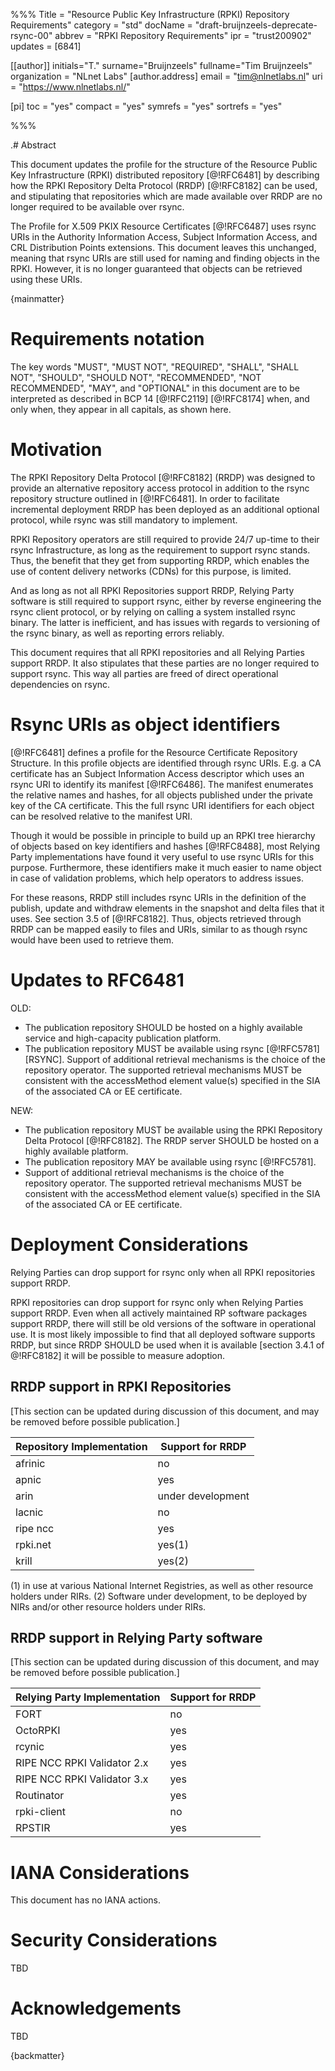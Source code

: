 %%%
Title = "Resource Public Key Infrastructure (RPKI) Repository Requirements"
category = "std"
docName = "draft-bruijnzeels-deprecate-rsync-00"
abbrev = "RPKI Repository Requirements"
ipr = "trust200902"
updates = [6841]

[[author]]
initials="T."
surname="Bruijnzeels"
fullname="Tim Bruijnzeels"
organization = "NLnet Labs"
  [author.address]
  email = "tim@nlnetlabs.nl"
  uri = "https://www.nlnetlabs.nl/"


[pi]
 toc = "yes"
 compact = "yes"
 symrefs = "yes"
 sortrefs = "yes"

%%%

.# Abstract

This document updates the profile for the structure of the Resource
Public Key Infrastructure (RPKI) distributed repository [@!RFC6481]
by describing how the RPKI Repository Delta Protocol (RRDP) [@!RFC8182]
can be used, and stipulating that repositories which are made available
over RRDP are no longer required to be available over rsync.

The Profile for X.509 PKIX Resource Certificates [@!RFC6487] uses rsync
URIs in the Authority Information Access, Subject Information Access,
and CRL Distribution Points extensions. This document leaves this unchanged,
meaning that rsync URIs are still used for naming and finding objects in the RPKI.
However, it is no longer guaranteed that objects can be retrieved using these
URIs.

{mainmatter}

# Requirements notation

The key words "MUST", "MUST NOT", "REQUIRED", "SHALL", "SHALL NOT", "SHOULD",
"SHOULD NOT", "RECOMMENDED", "NOT RECOMMENDED", "MAY", and "OPTIONAL" in
this document are to be interpreted as described in BCP 14 [@!RFC2119] [@!RFC8174] when, and only when, they appear in all capitals, as shown here.

# Motivation

The RPKI Repository Delta Protocol [@!RFC8182] (RRDP) was designed to provide an
alternative repository access protocol in addition to the rsync repository
structure outlined in [@!RFC6481]. In order to facilitate incremental deployment
RRDP has been deployed as an additional optional protocol, while rsync was still
mandatory to implement.

RPKI Repository operators are still required to provide 24/7 up-time to their
rsync Infrastructure, as long as the requirement to support rsync stands. Thus,
the benefit that they get from supporting RRDP, which enables the use of content
delivery networks (CDNs) for this purpose, is limited.

And as long as not all RPKI Repositories support RRDP, Relying Party software is
still required to support rsync, either by reverse engineering the rsync client
protocol, or by relying on calling a system installed rsync binary. The latter
is inefficient, and has issues with regards to versioning of the rsync binary,
as well as reporting errors reliably.

This document requires that all RPKI repositories and all Relying Parties support
RRDP. It also stipulates that these parties are no longer required to support
rsync. This way all parties are freed of direct operational dependencies on
rsync.

# Rsync URIs as object identifiers

[@!RFC6481] defines a profile for the Resource Certificate Repository Structure.
In this profile objects are identified through rsync URIs. E.g. a CA certificate
has an Subject Information Access descriptor which uses an rsync URI to identify
its manifest [@!RFC6486]. The manifest enumerates the relative names and hashes,
for all objects published under the private key of the CA certificate. This the
full rsync URI identifiers for each object can be resolved relative to the
manifest URI.

Though it would be possible in principle to build up an RPKI tree hierarchy of
objects based on key identifiers and hashes [@!RFC8488], most Relying Party
implementations have found it very useful to use rsync URIs for this purpose.
Furthermore, these identifiers make it much easier to name object in case of
validation problems, which help operators to address issues.

For these reasons, RRDP still includes rsync URIs in the definition of the publish,
update and withdraw elements in the snapshot and delta files that it uses. See
section 3.5 of [@!RFC8182]. Thus, objects retrieved through RRDP can be mapped
easily to files and URIs, similar to as though rsync would have been used to
retrieve them.

# Updates to RFC6481

OLD:

- The publication repository SHOULD be hosted on a highly
  available service and high-capacity publication platform.
- The publication repository MUST be available using rsync
  [@!RFC5781] [RSYNC]. Support of additional retrieval mechanisms
  is the choice of the repository operator.  The supported
  retrieval mechanisms MUST be consistent with the accessMethod
  element value(s) specified in the SIA of the associated CA or
  EE certificate.

NEW:

- The publication repository MUST be available using the RPKI
  Repository Delta Protocol [@!RFC8182]. The RRDP server SHOULD
  be hosted on a highly available platform.
- The publication repository MAY be available using rsync [@!RFC5781].
- Support of additional retrieval mechanisms is the choice of the repository
  operator. The supported retrieval mechanisms MUST be consistent with the
  accessMethod element value(s) specified in the SIA of the associated CA or
  EE certificate.


# Deployment Considerations

Relying Parties can drop support for rsync only when all RPKI repositories
support RRDP.

RPKI repositories can drop support for rsync only when Relying Parties support
RRDP. Even when all actively maintained RP software packages support RRDP, there
will still be old versions of the software in operational use. It is most likely
impossible to find that all deployed software supports RRDP, but since RRDP SHOULD
be used when it is available [section 3.4.1 of @!RFC8182] it will be possible to
measure adoption.


## RRDP support in RPKI Repositories

[This section can be updated during discussion of this document, and may be
removed before possible publication.]

| Repository Implementation | Support for RRDP  |
|---------------------------|-------------------|
| afrinic                   | no                |
| apnic                     | yes               |
| arin                      | under development |
| lacnic                    | no                |
| ripe ncc                  | yes               |
| rpki.net                  | yes(1)            |
| krill                     | yes(2)            |

(1) in use at various National Internet Registries, as well as other resource
    holders under RIRs.
(2) Software under development, to be deployed by NIRs and/or other resource
    holders under RIRs.

## RRDP support in Relying Party software

[This section can be updated during discussion of this document, and may be
removed before possible publication.]

| Relying Party Implementation | Support for RRDP  |
|------------------------------|-------------------|
| FORT                         | no                |
| OctoRPKI                     | yes               |
| rcynic                       | yes               |
| RIPE NCC RPKI Validator 2.x  | yes               |
| RIPE NCC RPKI Validator 3.x  | yes               |
| Routinator                   | yes               |
| rpki-client                  | no                |
| RPSTIR                       | yes               |


# IANA Considerations

This document has no IANA actions.

# Security Considerations

TBD

# Acknowledgements

TBD


{backmatter}
